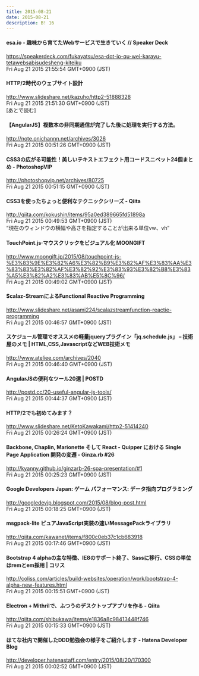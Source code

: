 ```yaml
---
title: 2015-08-21
date: 2015-08-21
description: B! 16
---
```


#### esa.io - 趣味から育てたWebサービスで生きていく // Speaker Deck
https://speakerdeck.com/fukayatsu/esa-dot-io-qu-wei-karayu-tetawebsabisudesheng-kiteiku<br>
Fri Aug 21 2015 21:55:54 GMT+0900 (JST)<br>


#### HTTP/2時代のウェブサイト設計
http://www.slideshare.net/kazuho/http2-51888328<br>
Fri Aug 21 2015 21:51:30 GMT+0900 (JST)<br>
[あとで読む]


#### 【AngularJS】複数本の非同期通信が完了した後に処理を実行する方法。
http://note.onichannn.net/archives/3026<br>
Fri Aug 21 2015 00:51:26 GMT+0900 (JST)<br>


#### CSS3の広がる可能性！美しいテキストエフェクト用コードスニペット24個まとめ - PhotoshopVIP
http://photoshopvip.net/archives/80725<br>
Fri Aug 21 2015 00:51:15 GMT+0900 (JST)<br>


#### CSS3を使ったちょっと便利なテクニックシリーズ - Qiita
http://qiita.com/kokushin/items/95a0ed389665fd51898a<br>
Fri Aug 21 2015 00:49:53 GMT+0900 (JST)<br>
“現在のウィンドウの横幅や高さを指定することが出来る単位vw、vh”


#### TouchPoint.js·マウスクリックをビジュアル化 MOONGIFT
http://www.moongift.jp/2015/08/touchpoint-js-%E3%83%9E%E3%82%A6%E3%82%B9%E3%82%AF%E3%83%AA%E3%83%83%E3%82%AF%E3%82%92%E3%83%93%E3%82%B8%E3%83%A5%E3%82%A2%E3%83%AB%E5%8C%96/<br>
Fri Aug 21 2015 00:49:02 GMT+0900 (JST)<br>


#### Scalaz-StreamによるFunctional Reactive Programming
http://www.slideshare.net/asami224/scalazstreamfunction-reactie-programming<br>
Fri Aug 21 2015 00:46:57 GMT+0900 (JST)<br>


#### スケジュール管理でオススメの軽量jqueryプラグイン「jq.schedule.js」 – 技術屋のメモ | HTML,CSS,JavascriptなどWEB技術メモ
http://www.ateliee.com/archives/2040<br>
Fri Aug 21 2015 00:46:40 GMT+0900 (JST)<br>


#### AngularJSの便利なツール20選 | POSTD
http://postd.cc/20-useful-angular-js-tools/<br>
Fri Aug 21 2015 00:44:37 GMT+0900 (JST)<br>


#### HTTP/2でも初めてみます？
http://www.slideshare.net/KetoKawakami/http2-51414240<br>
Fri Aug 21 2015 00:26:24 GMT+0900 (JST)<br>


#### Backbone, Chaplin, Marionette そして React - Quipper における Single Page Application 開発の変遷 - Ginza.rb #26
http://kyanny.github.io/ginzarb-26-spa-presentation/#1<br>
Fri Aug 21 2015 00:25:23 GMT+0900 (JST)<br>


#### Google Developers Japan: ゲーム パフォーマンス: データ指向プログラミング
http://googledevjp.blogspot.com/2015/08/blog-post.html<br>
Fri Aug 21 2015 00:18:25 GMT+0900 (JST)<br>


#### msgpack-lite ピュアJavaScript実装の速いMessagePackライブラリ
http://qiita.com/kawanet/items/f800c0eb37c1cb683918<br>
Fri Aug 21 2015 00:17:46 GMT+0900 (JST)<br>


####   Bootstrap 4 alphaの主な特徴、IE8のサポート終了、Sassに移行、CSSの単位はremとem採用 | コリス
http://coliss.com/articles/build-websites/operation/work/bootstrap-4-alpha-new-features.html<br>
Fri Aug 21 2015 00:15:51 GMT+0900 (JST)<br>


#### Electron + Mithrilで、ふつうのデスクトップアプリを作る - Qiita
http://qiita.com/shibukawa/items/e1836a8c98413448f746<br>
Fri Aug 21 2015 00:15:33 GMT+0900 (JST)<br>


#### はてな社内で開催したDDD勉強会の様子をご紹介します - Hatena Developer Blog
http://developer.hatenastaff.com/entry/2015/08/20/170300<br>
Fri Aug 21 2015 00:02:52 GMT+0900 (JST)<br>


